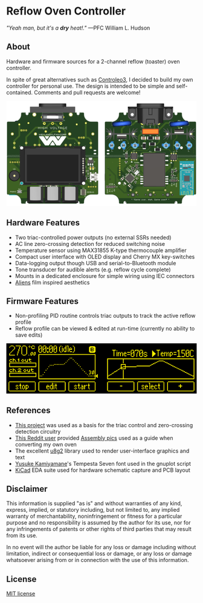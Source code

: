 # Reflow Oven Controller

_"Yeah man, but it's a **dry** heat!."_ —PFC William L. Hudson

## About

Hardware and firmware sources for a 2-channel reflow (toaster) oven controller.

In spite of great alternatives such as [Controleo3](http://www.whizoo.com/controleo3), I decided to build my own controller for personal use. The design is intended to be simple and self-contained. Comments and pull requests are welcome!

![3D Rendering of PCB](pcb.png?raw=true "3D Rendering of PCB")

## Hardware Features

- Two triac-controlled power outputs (no external SSRs needed)
- AC line zero-crossing detection for reduced switching noise
- Temperature sensor using MAX31855 K-type thermocouple amplifier
- Compact user interface with OLED display and Cherry MX key-switches
- Data-logging output though USB and serial-to-Bluetooth module
- Tone transducer for audible alerts (e.g. reflow cycle complete)
- Mounts in a dedicated enclosure for simple wiring using IEC connectors
- [Aliens](https://en.wikipedia.org/wiki/Aliens_(film)) film inspired aesthetics

## Firmware Features

- Non-profiling PID routine controls triac outputs to track the active reflow profile
- Reflow profile can be viewed & edited at run-time (currently no ability to save edits)

![Main and profile UI displays](ui.png?raw=true "Main and profile UI displays")

## References

- [This project](https://www.allaboutcircuits.com/projects/controlling-ac-mains-with-a-microcontroller-for-fun-and-profit) was used as a basis for the triac control and zero-crossing detection circuitry
- [This Reddit user](https://www.reddit.com/user/rich-creamery-butter) provided [Assembly pics](https://imgur.com/a/sCKgO) used as a guide when converting my own oven
- The excellent [u8g2](https://github.com/olikraus/u8g2) library used to render user-interface graphics and text
- [Yusuke Kamiyamane](mailto:p@yusukekamiyamane.com)'s Tempesta Seven font used in the gnuplot script
- [KiCad](http://kicad-pcb.org/) EDA suite used for hardware schematic capture and PCB layout

## Disclaimer

This information is supplied "as is" and without warranties of any kind, express, implied, or statutory including, but not limited to, any implied warranty of merchantability, noninfringement or fitness for a particular purpose and no responsibility is assumed by the author for its use, nor for any infringements of patents or other rights of third parties that may result from its use.

In no event will the author be liable for any loss or damage including without limitation, indirect or consequential loss or damage, or any loss or damage whatsoever arising from or in connection with the use of this information.

## License

[MIT license](LICENSE)
